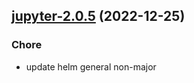 

## [jupyter-2.0.5](https://github.com/truecharts/charts/compare/cadquery-jupyter-2.0.5...jupyter-2.0.5) (2022-12-25)

### Chore

- update helm general non-major
  
  